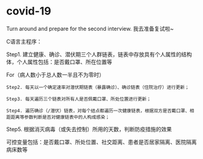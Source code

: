 # covid-19



Turn around and prepare for the second interview.
我去准备复试啦~






C语言主程序：

Step1. 建立健康、确诊、潜伏期三个人群链表，链表中存放具有个人属性的结构体，个人属性包括：是否戴口罩、所在位置等

For（病人数小于总人数一半且不为零时）

	Step2. 每天以一个确定速率对潜伏期链表（暴露确诊）、确诊链表（住院治疗）进行更新；

	Step3. 每天遍历三个链表对所有人是否佩戴口罩、所处位置进行更新；

	Step4. 遍历确诊（/潜伏）链表，对每个结点都遍历一次健康链表，根据双方是否戴口罩、相距距离等参数判断是否对健康链表中的人构成感染；

Step5. 根据消灭病毒（或失去控制）所用的天数，判断防疫措施的效果


可控变量包括：是否戴口罩、所处位置、社交距离、患者是否居家隔离、医院隔离病床数等



